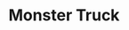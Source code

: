 ---
title: "Monster Truck"
summary: "Monster Truck are a Canadian rock band from Hamilton, Ontario. Members include lead singer and bassist Jon Harvey, guitarist Jeremy Widerman and keyboardist Brandon Bliss."
image: "monster-truck.jpg"
apple_music_artist_url: "https://music.apple.com/gb/artist/monster-truck/466061729"
wikipedia_url: "https://en.wikipedia.org/wiki/Monster_Truck_(band)"
---